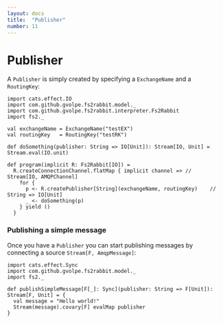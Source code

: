 ```yaml
---
layout: docs
title:  "Publisher"
number: 11
---
```


# Publisher

A `Publisher` is simply created by specifying a `ExchangeName` and a `RoutingKey`:

```tut:book:silent
import cats.effect.IO
import com.github.gvolpe.fs2rabbit.model._
import com.github.gvolpe.fs2rabbit.interpreter.Fs2Rabbit
import fs2._

val exchangeName = ExchangeName("testEX")
val routingKey   = RoutingKey("testRK")

def doSomething(publisher: String => IO[Unit]): Stream[IO, Unit] = Stream.eval(IO.unit)

def program(implicit R: Fs2Rabbit[IO]) =
  R.createConnectionChannel.flatMap { implicit channel => // Stream[IO, AMQPChannel]
    for {
      p <- R.createPublisher[String](exchangeName, routingKey)	  // String => IO[Unit]
      _ <- doSomething(p)
    } yield ()
  }
```

### Publishing a simple message

Once you have a `Publisher` you can start publishing messages by connecting a source `Stream[F, AmqpMessage]`:

```tut:book:silent
import cats.effect.Sync
import com.github.gvolpe.fs2rabbit.model._
import fs2._

def publishSimpleMessage[F[_]: Sync](publisher: String => F[Unit]): Stream[F, Unit] = {
  val message = "Hello world!"
  Stream(message).covary[F] evalMap publisher
}
```

